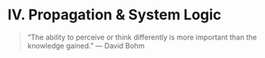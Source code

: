 # IV. Propagation & System Logic

> “The ability to perceive or think differently is more important than the knowledge gained.” — David Bohm

